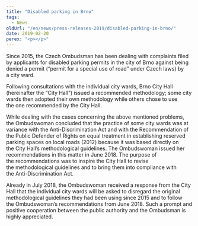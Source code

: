 ```yaml
---
title: "Disabled parking in Brno"
tags:
  - News
oldUrl: "/en/news/press-releases-2019/disabled-parking-in-brno/"
date: 2019-02-20
perex: "<p></p>"
---
```


<!-- imported from the old website -->

<p>Since 2015, the Czech Ombudsman has been dealing with complaints filed by applicants for disabled parking permits in the city of Brno against being denied a permit (“permit for a special use of road” under Czech laws) by a city ward.</p> <p>Following consultations with the individual city wards, Brno City Hall (hereinafter the “City Hall”) issued a recommended methodology; some city wards then adopted their own methodology while others chose to use the one recommended by the City Hall.</p> <p>While dealing with the cases concerning the above mentioned problems, the Ombudswoman concluded that the practice of some city wards was at variance with the Anti-Discrimination Act and with the Recommendation of the Public Defender of Rights on equal treatment in establishing reserved parking spaces on local roads (2012) because it was based directly on the City Hall’s methodological guidelines. The Ombudswoman issued her recommendations in this matter in June 2018. The purpose of the recommendations was to inspire the City Hall to revise the methodological guidelines and to bring them into compliance with the Anti-Discrimination Act.</p><p> Already in July 2018, the Ombudswoman received a response from the City Hall that the individual city wards will be asked to disregard the original methodological guidelines they had been using since 2015 and to follow the Ombudswoman’s recommendations from June 2018. Such a prompt and positive cooperation between the public authority and the Ombudsman is highly appreciated.</p>
